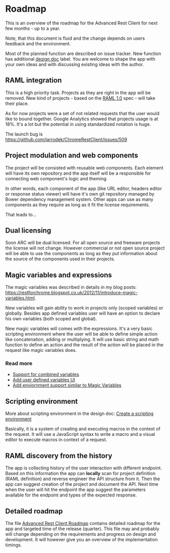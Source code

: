 # Roadmap

This is an overview of the roadmap for the Advanced Rest Client for next few months - up to a year.

Note, that this document is fluid and the change depends on users feedback and the environment.

Most of the planned function are described on issue tracker. New function has additional [design doc](https://github.com/jarrodek/ChromeRestClient/issues?q=is%3Aissue+is%3Aopen+label%3Adesign-doc) label. You are welcome to shape the app with your own ideas and with discussing existing ideas with the author.


## RAML integration
This is a high priority task. Projects as they are right in the app will be removed. New kind of projects - based on the [RAML 1.0](https://github.com/raml-org/raml-spec/blob/master/versions/raml-10/raml-10.md/) spec - will take their place.

As for now projects were a set of not related requests that the user would like to bound together. Google Analytics showed that projects usage is at 18%. It's a lot but the potential in using standardized notation is huge.

The launch bug is https://github.com/jarrodek/ChromeRestClient/issues/509

## Project modulation and web components

The project will be consisted with reusable web components. Each element will have its own repository and the app itself will be a responsible for connecting web component's logic and theming.

In other words, each component of the app (like URL editor, headers editor or response status viewer) will have it's own git repository managed by Bower dependency management system. Other apps can use as many components as they require as long as it fit the license requirements.

That leads to...

## Dual licensing
Soon ARC will be dual licensed. For all open source and freeware projects the license will not change. However commercial or not open source project will be able to use the components as long as they put information about the source of the components used in their projects.

## Magic variables and expressions
The magic variables was described in details in my blog posts: https://restforchrome.blogspot.co.uk/2012/11/introduce-magic-variables.html.

New variables will gain ability to work in projects only (scoped variables) or globally. Besides app defined variables user will have an option to declare his own variables (both scoped and global).

New magic variables will comes with the expressions. It's a very basic scripting environment where the user will be able to define simple action like concatenation, adding or multiplying. It will use basic string and math function to define an action and the result of the action will be placed in the request like magic variables does.

### Read more
* [Support for combined variables](https://github.com/jarrodek/ChromeRestClient/issues/497)
* [Add user defined variables UI](https://github.com/jarrodek/ChromeRestClient/issues/496)
* [Add enviornment support similar to Magic Variables](https://github.com/jarrodek/ChromeRestClient/issues/214)

## Scripting environment
More about scripting environment in the design doc: [Create a scripting environment](https://github.com/jarrodek/ChromeRestClient/issues/499)

Basically, it is a system of creating and executing macros in the context of the request. It will use a JavaScript syntax to write a macro and a visual editor to execute macros in context of a request.

## RAML discovery from the history
The app is collecting history of the user interaction with different endpoint. Based on this information the app can **locally** scan for project definition (RAML definition) and reverse engineer the API structure from it. Then the app can suggest creation of the project and document the API. Next time when the user will hit the endpoint the app suggest the parameters available for the endpoint and types of the expected response.

## Detailed roadmap
The file [Advanced Rest Client Roadmap](https://docs.google.com/spreadsheets/d/1FSh5OiT13xmJo7cohR_sCOpJPqLYwXyQQZfHFYFZgTk/edit#gid=0) contains detailed roadmap for the app and targeted time of the release (quarter). This file may and probably will change depending on the requirements and progress on design and development. It will however give you an overview of the implementation timings.  
